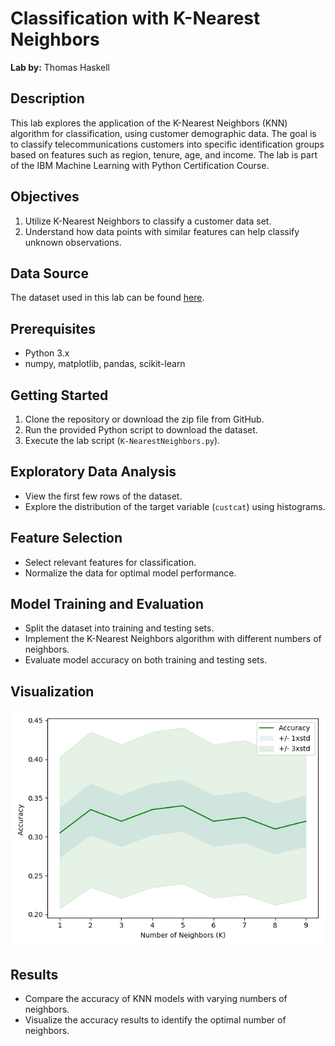 # Classification with K-Nearest Neighbors

**Lab by:** Thomas Haskell

## Description

This lab explores the application of the K-Nearest Neighbors (KNN) algorithm for classification, using customer demographic data. The goal is to classify telecommunications customers into specific identification groups based on features such as region, tenure, age, and income. The lab is part of the IBM Machine Learning with Python Certification Course.

## Objectives

1. Utilize K-Nearest Neighbors to classify a customer data set.
2. Understand how data points with similar features can help classify unknown observations.

## Data Source

The dataset used in this lab can be found [here](https://cf-courses-data.s3.us.cloud-object-storage.appdomain.cloud/IBMDeveloperSkillsNetwork-ML0101EN-SkillsNetwork/labs/Module%203/data/teleCust1000t.csv).

## Prerequisites

- Python 3.x
- numpy, matplotlib, pandas, scikit-learn

## Getting Started

1. Clone the repository or download the zip file from GitHub.
2. Run the provided Python script to download the dataset.
3. Execute the lab script (`K-NearestNeighbors.py`).

## Exploratory Data Analysis

- View the first few rows of the dataset.
- Explore the distribution of the target variable (`custcat`) using histograms.

## Feature Selection

- Select relevant features for classification.
- Normalize the data for optimal model performance.

## Model Training and Evaluation

- Split the dataset into training and testing sets.
- Implement the K-Nearest Neighbors algorithm with different numbers of neighbors.
- Evaluate model accuracy on both training and testing sets.

## Visualization

![image](https://github.com/t-haskell/K-Nearest-Neighbors_IBM.ML/blob/master/KNNvisualization.png?raw=true)

## Results

- Compare the accuracy of KNN models with varying numbers of neighbors.
- Visualize the accuracy results to identify the optimal number of neighbors.